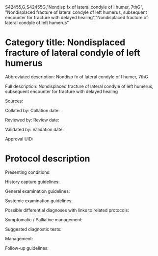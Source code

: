 S42455,G,S42455G,"Nondisp fx of lateral condyle of l humer, 7thG", "Nondisplaced fracture of lateral condyle of left humerus, subsequent encounter for fracture with delayed healing","Nondisplaced fracture of lateral condyle of left humerus"
# Category title: Nondisplaced fracture of lateral condyle of left humerus

Abbreviated description: Nondisp fx of lateral condyle of l humer, 7thG

Full description: Nondisplaced fracture of lateral condyle of left humerus, subsequent encounter for fracture with delayed healing

Sources:

Collated by:
Collation date:

Reviewed by:
Review date:

Validated by:
Validation date:

Approval UID:

# Protocol description

Presenting conditions:

History capture guidelines:

General examination guidelines:

Systemic examination guidelines:

Possible differential diagnoses with links to related protocols:

Symptomatic / Palliative management:

Suggested diagnostic tests:

Management:

Follow-up guidelines:

